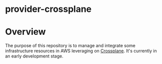 # provider-crossplane

# Overview
The purpose of this repository is to manage and integrate some infrastructure resources in AWS leveraging on [Crossplane](https://github.com/crossplane/crossplane). It's currently in an early development stage. 